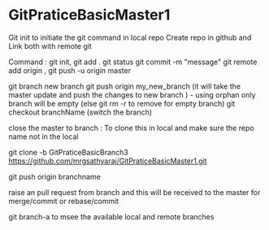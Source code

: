 # GitPraticeBasicMaster1

Git init to initiate the git command in local repo
Create repo in github
and Link both with remote git

Command : git init, git add . git status git commit -m "message" git remote add origin <gir url> , git push -u origin master
  
  git branch new branch 
  git push origin my_new_branch (it will take the master update and push the changes to new branch ) - using orphan only branch will be empty (else git rm -r to remove for empty branch)
  git checkout branchName (switch the branch)
  
close the master to branch : To clone this in local and make sure the repo name not in the local
  
  git clone -b GitPraticeBasicBranch3 https://github.com/mrgsathyaraj/GitPraticeBasicMaster1.git
  
  git push origin branchname
  
  raise an  pull request from branch and this will be received to the master for merge/commit or rebase/commit
  
  git branch-a to msee the available local and remote branches
  
  

